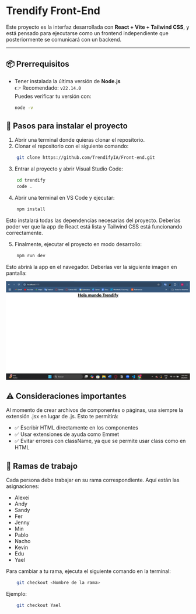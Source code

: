 
# Trendify Front-End

Este proyecto es la interfaz desarrollada con **React + Vite + Tailwind CSS**, y está pensado para ejecutarse como un frontend independiente que posteriormente se comunicará con un backend.

---

## 📦 Prerrequisitos

- Tener instalada la última versión de **Node.js**  
  👉 Recomendado: `v22.14.0`  
  Puedes verificar tu versión con:
  ```bash
  node -v

## 🚀 Pasos para instalar el proyecto
1. Abrir una terminal donde quieras clonar el repositorio.
2. Clonar el repositorio con el siguiente comando:
```bash
    git clone https://github.com/TrendifyIA/Front-end.git
```
3. Entrar al proyecto y abrir Visual Studio Code:
```bash
    cd trendify
    code .
```
4. Abrir una terminal en VS Code y ejecutar:
```bash
    npm install
```
Esto instalará todas las dependencias necesarias del proyecto.
Deberías poder ver que la app de React está lista y Tailwind CSS está funcionando correctamente.

5. Finalmente, ejecutar el proyecto en modo desarrollo:
```bash
    npm run dev
```
Esto abrirá la app en el navegador.
Deberías ver la siguiente imagen en pantalla:

![alt text](image.png)

## ⚠️ Consideraciones importantes
Al momento de crear archivos de componentes o páginas, usa siempre la extensión .jsx en lugar de .js.
Esto te permitirá:

- ✅ Escribir HTML directamente en los componentes
- ✅ Usar extensiones de ayuda como Emmet
- ✅ Evitar errores con className, ya que se permite usar class como en HTML

## 🌿 Ramas de trabajo
Cada persona debe trabajar en su rama correspondiente. Aquí están las asignaciones:

- Alexei
- Andy
- Sandy
- Fer
- Jenny
- Min
- Pablo
- Nacho
- Kevin
- Edu
- Yael

Para cambiar a tu rama, ejecuta el siguiente comando en la terminal:

```bash
    git checkout <Nombre de la rama>
```

Ejemplo:
```bash
    git checkout Yael
```